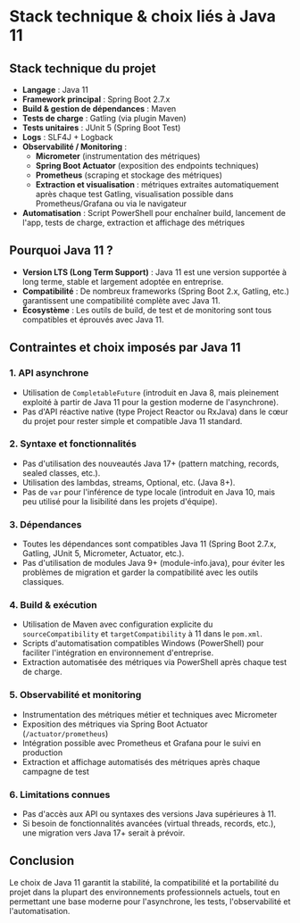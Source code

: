 # Stack technique & choix liés à Java 11

## Stack technique du projet

- **Langage** : Java 11
- **Framework principal** : Spring Boot 2.7.x
- **Build & gestion de dépendances** : Maven
- **Tests de charge** : Gatling (via plugin Maven)
- **Tests unitaires** : JUnit 5 (Spring Boot Test)
- **Logs** : SLF4J + Logback
- **Observabilité / Monitoring** :
  - **Micrometer** (instrumentation des métriques)
  - **Spring Boot Actuator** (exposition des endpoints techniques)
  - **Prometheus** (scraping et stockage des métriques)
  - **Extraction et visualisation** : métriques extraites automatiquement après chaque test Gatling, visualisation possible dans Prometheus/Grafana ou via le navigateur
- **Automatisation** : Script PowerShell pour enchaîner build, lancement de l'app, tests de charge, extraction et affichage des métriques

## Pourquoi Java 11 ?

- **Version LTS (Long Term Support)** : Java 11 est une version supportée à long terme, stable et largement adoptée en entreprise.
- **Compatibilité** : De nombreux frameworks (Spring Boot 2.x, Gatling, etc.) garantissent une compatibilité complète avec Java 11.
- **Écosystème** : Les outils de build, de test et de monitoring sont tous compatibles et éprouvés avec Java 11.

## Contraintes et choix imposés par Java 11

### 1. API asynchrone
- Utilisation de `CompletableFuture` (introduit en Java 8, mais pleinement exploité à partir de Java 11 pour la gestion moderne de l'asynchrone).
- Pas d'API réactive native (type Project Reactor ou RxJava) dans le cœur du projet pour rester simple et compatible Java 11 standard.

### 2. Syntaxe et fonctionnalités
- Pas d'utilisation des nouveautés Java 17+ (pattern matching, records, sealed classes, etc.).
- Utilisation des lambdas, streams, Optional, etc. (Java 8+).
- Pas de `var` pour l'inférence de type locale (introduit en Java 10, mais peu utilisé pour la lisibilité dans les projets d'équipe).

### 3. Dépendances
- Toutes les dépendances sont compatibles Java 11 (Spring Boot 2.7.x, Gatling, JUnit 5, Micrometer, Actuator, etc.).
- Pas d'utilisation de modules Java 9+ (module-info.java), pour éviter les problèmes de migration et garder la compatibilité avec les outils classiques.

### 4. Build & exécution
- Utilisation de Maven avec configuration explicite du `sourceCompatibility` et `targetCompatibility` à 11 dans le `pom.xml`.
- Scripts d'automatisation compatibles Windows (PowerShell) pour faciliter l'intégration en environnement d'entreprise.
- Extraction automatisée des métriques via PowerShell après chaque test de charge.

### 5. Observabilité et monitoring
- Instrumentation des métriques métier et techniques avec Micrometer
- Exposition des métriques via Spring Boot Actuator (`/actuator/prometheus`)
- Intégration possible avec Prometheus et Grafana pour le suivi en production
- Extraction et affichage automatisés des métriques après chaque campagne de test

### 6. Limitations connues
- Pas d'accès aux API ou syntaxes des versions Java supérieures à 11.
- Si besoin de fonctionnalités avancées (virtual threads, records, etc.), une migration vers Java 17+ serait à prévoir.

## Conclusion
Le choix de Java 11 garantit la stabilité, la compatibilité et la portabilité du projet dans la plupart des environnements professionnels actuels, tout en permettant une base moderne pour l'asynchrone, les tests, l'observabilité et l'automatisation. 